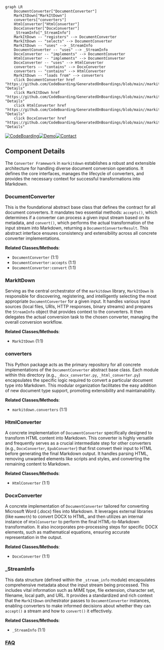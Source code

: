 ```mermaid
graph LR
    DocumentConverter["DocumentConverter"]
    MarkItDown["MarkItDown"]
    converters["converters"]
    HtmlConverter["HtmlConverter"]
    DocxConverter["DocxConverter"]
    _StreamInfo["_StreamInfo"]
    MarkItDown -- "registers" --> DocumentConverter
    MarkItDown -- "selects" --> DocumentConverter
    MarkItDown -- "uses" --> _StreamInfo
    DocumentConverter -- "uses" --> _StreamInfo
    DocxConverter -- "implements" --> DocumentConverter
    HtmlConverter -- "implements" --> DocumentConverter
    DocxConverter -- "uses" --> HtmlConverter
    converters -- "contains" --> DocxConverter
    converters -- "contains" --> HtmlConverter
    MarkItDown -- "loads from" --> converters
    click DocumentConverter href "https://github.com/CodeBoarding/GeneratedOnBoardings/blob/main//markitdown/DocumentConverter.md" "Details"
    click MarkItDown href "https://github.com/CodeBoarding/GeneratedOnBoardings/blob/main//markitdown/MarkItDown.md" "Details"
    click HtmlConverter href "https://github.com/CodeBoarding/GeneratedOnBoardings/blob/main//markitdown/HtmlConverter.md" "Details"
    click DocxConverter href "https://github.com/CodeBoarding/GeneratedOnBoardings/blob/main//markitdown/DocxConverter.md" "Details"
```
[![CodeBoarding](https://img.shields.io/badge/Generated%20by-CodeBoarding-9cf?style=flat-square)](https://github.com/CodeBoarding/GeneratedOnBoardings)[![Demo](https://img.shields.io/badge/Try%20our-Demo-blue?style=flat-square)](https://www.codeboarding.org/demo)[![Contact](https://img.shields.io/badge/Contact%20us%20-%20contact@codeboarding.org-lightgrey?style=flat-square)](mailto:contact@codeboarding.org)

## Component Details

The `Converter Framework` in `markitdown` establishes a robust and extensible architecture for handling diverse document conversion operations. It defines the core interfaces, manages the lifecycle of converters, and provides the necessary context for successful transformations into Markdown.

### DocumentConverter
This is the foundational abstract base class that defines the contract for all document converters. It mandates two essential methods: `accepts()`, which determines if a converter can process a given input stream based on its metadata, and `convert()`, which performs the actual transformation of the input stream into Markdown, returning a `DocumentConverterResult`. This abstract interface ensures consistency and extensibility across all concrete converter implementations.


**Related Classes/Methods**:

- `DocumentConverter` (1:1)
- `DocumentConverter:accepts` (1:1)
- `DocumentConverter:convert` (1:1)


### MarkItDown
Serving as the central orchestrator of the `markitdown` library, `MarkItDown` is responsible for discovering, registering, and intelligently selecting the most appropriate `DocumentConverter` for a given input. It handles various input sources (local files, URIs, HTTP responses, binary streams) and prepares the `StreamInfo` object that provides context to the converters. It then delegates the actual conversion task to the chosen converter, managing the overall conversion workflow.


**Related Classes/Methods**:

- `MarkItDown` (1:1)


### converters
This Python package acts as the primary repository for all concrete implementations of the `DocumentConverter` abstract base class. Each module within this directory (e.g., `_docx_converter.py`, `_html_converter.py`) encapsulates the specific logic required to convert a particular document type into Markdown. This modular organization facilitates the easy addition of new document type support, promoting extensibility and maintainability.


**Related Classes/Methods**:

- `markitdown.converters` (1:1)


### HtmlConverter
A concrete implementation of `DocumentConverter` specifically designed to transform HTML content into Markdown. This converter is highly versatile and frequently serves as a crucial intermediate step for other converters (e.g., `DocxConverter`, `EpubConverter`) that first convert their input to HTML before generating the final Markdown output. It handles parsing HTML, removing unwanted elements like scripts and styles, and converting the remaining content to Markdown.


**Related Classes/Methods**:

- `HtmlConverter` (1:1)


### DocxConverter
A concrete implementation of `DocumentConverter` tailored for converting Microsoft Word (.docx) files into Markdown. It leverages external libraries (like `mammoth`) to convert DOCX to HTML, and then utilizes an internal instance of `HtmlConverter` to perform the final HTML-to-Markdown transformation. It also incorporates pre-processing steps for specific DOCX elements, such as mathematical equations, ensuring accurate representation in the output.


**Related Classes/Methods**:

- `DocxConverter` (1:1)


### _StreamInfo
This data structure (defined within the `_stream_info` module) encapsulates comprehensive metadata about the input stream being processed. This includes vital information such as MIME type, file extension, character set, filename, local path, and URL. It provides a standardized and rich context that the `MarkItDown` orchestrator passes to `DocumentConverter` instances, enabling converters to make informed decisions about whether they can `accept()` a stream and how to `convert()` it effectively.


**Related Classes/Methods**:

- `_StreamInfo` (1:1)




### [FAQ](https://github.com/CodeBoarding/GeneratedOnBoardings/tree/main?tab=readme-ov-file#faq)